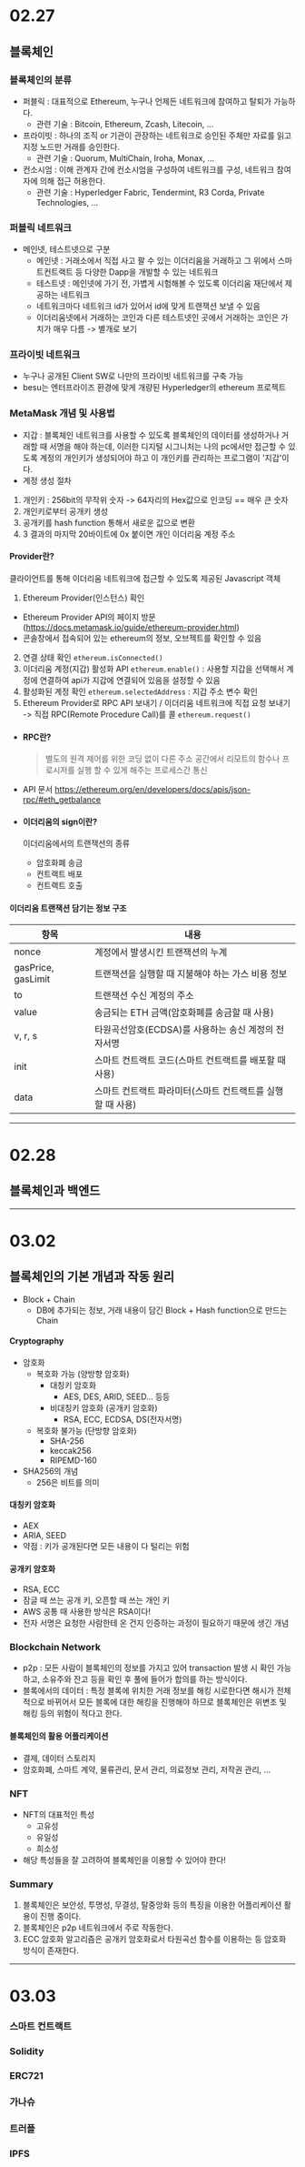 # 02.27

## 블록체인

### 블록체인의 분류

- 퍼블릭 : 대표적으로 Ethereum, 누구나 언제든 네트워크에 참여하고 탈퇴가 가능하다.
  - 관련 기술 : Bitcoin, Ethereum, Zcash, Litecoin, ...
- 프라이빗 : 하나의 조직 or 기관이 관장하는 네트워크로 승인된 주체만 자료를 읽고 지정 노드만 거래를 승인한다.
  - 관련 기술 : Quorum, MultiChain, Iroha, Monax, ...
- 컨소시엄 : 이해 관계자 간에 컨소시엄을 구성하여 네트워크를 구성, 네트워크 참여자에 의해 접근 허용한다.
  - 관련 기술 : Hyperledger Fabric, Tendermint, R3 Corda, Private Technologies, ...

### 퍼블릭 네트워크

- 메인넷, 테스트넷으로 구분
  - 메인넷 : 거래소에서 직접 사고 팔 수 있는 이더리움을 거래하고 그 위에서 스마트컨트랙트 등 다양한 Dapp을 개발할 수 있는 네트워크
  - 테스트넷 : 메인넷에 가기 전, 가볍게 시험해볼 수 있도록 이더리움 재단에서 제공하는 네트워크
  - 네트워크마다 네트워크 id가 있어서 id에 맞게 트랜잭션 보낼 수 있음
  - 이더리움넷에서 거래하는 코인과 다른 테스트넷인 곳에서 거래하는 코인은 가치가 매우 다름 -> 별개로 보기

### 프라이빗 네트워크

- 누구나 공개된 Client SW로 나만의 프라이빗 네트워크를 구축 가능
- besu는 엔터프라이즈 환경에 맞게 개량된 Hyperledger의 ethereum 프로젝트

### MetaMask 개념 및 사용법

- 지갑 : 블록체인 네트워크를 사용할 수 있도록 블록체인의 데이터를 생성하거나 거래할 때 서명을 해야 하는데, 이러한 디지털 시그니처는 나의 pc에서만 접근할 수 있도록 계정의 개인키가 생성되어야 하고 이 개인키를 관리하는 프로그램이 '지갑'이다.
- 계정 생성 절차

1. 개인키 : 256bit의 무작위 숫자 -> 64자리의 Hex값으로 인코딩 == 매우 큰 숫자
2. 개인키로부터 공개키 생성
3. 공개키를 hash function 통해서 새로운 값으로 변환
4. 3 결과의 마지막 20바이트에 0x 붙이면 개인 이더리움 계정 주소

#### Provider란?

클라이언트를 통해 이더리움 네트워크에 접근할 수 있도록 제공된 Javascript 객체

1. Ethereum Provider(인스턴스) 확인

- Ethereum Provider API의 페이지 방문 (https://docs.metamask.io/guide/ethereum-provider.html)
- 콘솔창에서 접속되어 있는 ethereum의 정보, 오브젝트를 확인할 수 있음

2. 연결 상태 확인
   `ethereum.isConnected()`
3. 이더리움 계정(지갑) 활성화 API
   `ethereum.enable()` : 사용할 지갑을 선택해서 계정에 연결하여 api가 지갑에 연결되어 있음을 설정할 수 있음
4. 활성화된 계정 확인
   `ethereum.selectedAddress` : 지갑 주소 변수 확인
5. Ethereum Provider로 RPC API 보내기 / 이더리움 네트워크에 직접 요청 보내기 -> 직접 RPC(Remote Procedure Call)를 콜
   `ethereum.request()`

- #### RPC란?
  > 별도의 원격 제어를 위한 코딩 없이 다른 주소 공간에서 리모트의 함수나 프로시저를 실행 할 수 있게 해주는 프로세스간 통신
- API 문서
  https://ethereum.org/en/developers/docs/apis/json-rpc/#eth_getbalance

- #### 이더리움의 sign이란?
  이더리움에서의 트랜잭션의 종류
  - 암호화폐 송금
  - 컨트랙트 배포
  - 컨트랙트 호출

#### 이더리움 트랜잭션 담기는 정보 구조

| 항목               | 내용                                                       |
| ------------------ | ---------------------------------------------------------- |
| nonce              | 계정에서 발생시킨 트랜잭션의 누계                          |
| gasPrice, gasLimit | 트랜잭션을 실행할 때 지불해야 하는 가스 비용 정보          |
| to                 | 트랜잭션 수신 계정의 주소                                  |
| value              | 송금되는 ETH 금액(암호화폐를 송금할 때 사용)               |
| v, r, s            | 타원곡선암호(ECDSA)를 사용하는 송신 계정의 전자서명        |
| init               | 스마트 컨트랙트 코드(스마트 컨트랙트를 배포할 때 사용)     |
| data               | 스마트 컨트랙트 파라미터(스마트 컨트랙트를 실행할 때 사용) |

---

# 02.28

## 블록체인과 백엔드

---

# 03.02

## 블록체인의 기본 개념과 작동 원리

- Block + Chain
  - DB에 추가되는 정보, 거래 내용이 담긴 Block + Hash function으로 만드는 Chain

#### Cryptography

- 암호화
  - 복호화 가능 (양방향 암호화)
    - 대칭키 암호화
      - AES, DES, ARID, SEED... 등등
    - 비대칭키 암호화 (공개키 암호화)
      - RSA, ECC, ECDSA, DS(전자서명)
  - 복호화 불가능 (단방향 암호화)
    - SHA-256
    - keccak256
    - RIPEMD-160
- SHA256의 개념
  - 256은 비트를 의미

#### 대칭키 암호화

- AEX
- ARIA, SEED
- 약점 : 키가 공개된다면 모든 내용이 다 털리는 위험

#### 공개키 암호화

- RSA, ECC
- 잠글 때 쓰는 공개 키, 오픈할 때 쓰는 개인 키
- AWS 공통 때 사용한 방식은 RSA이다!
- 전자 서명은 요청한 사람한테 온 건지 인증하는 과정이 필요하기 때문에 생긴 개념

### Blockchain Network

- p2p : 모든 사람이 블록체인의 정보를 가지고 있어 transaction 발생 시 확인 가능하고, 소유주와 잔고 등을 확인 후 풀에 들어가 합의를 하는 방식이다.
- 블록에서의 데이터 : 특정 블록에 위치한 거래 정보를 해킹 시로한다면 해시가 전체적으로 바뀌어서 모든 블록에 대한 해킹을 진행해야 하므로 블록체인은 위변조 및 해킹 등의 위험이 적다고 한다.

#### 블록체인의 활용 어플리케이션

- 결제, 데이터 스토리지
- 암호화폐, 스마트 계약, 물류관리, 문서 관리, 의료정보 관리, 저작권 관리, ...

### NFT

- NFT의 대표적인 특성
  - 고유성
  - 유일성
  - 희소성
- 해당 특성들을 잘 고려하여 블록체인을 이용할 수 있어야 한다!

### Summary

1. 블록체인은 보안성, 투명성, 무결성, 탈중앙화 등의 특징을 이용한 어플리케이션 활용이 진행 중이다.
2. 블록체인은 p2p 네트워크에서 주로 작동한다.
3. ECC 암호화 알고리즘은 공개키 암호화로서 타원곡선 함수를 이용하는 등 암호화 방식이 존재한다.

---

# 03.03

### 스마트 컨트랙트

### Solidity

### ERC721

### 가나슈

### 트러플

### IPFS
